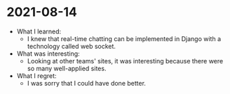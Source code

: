 # 2021-08-14

- What I learned:
  - I knew that real-time chatting can be implemented in Django with a technology called web socket.
- What was interesting:
  - Looking at other teams' sites, it was interesting because there were so many well-applied sites.
- What I regret:
  - I was sorry that I could have done better.
